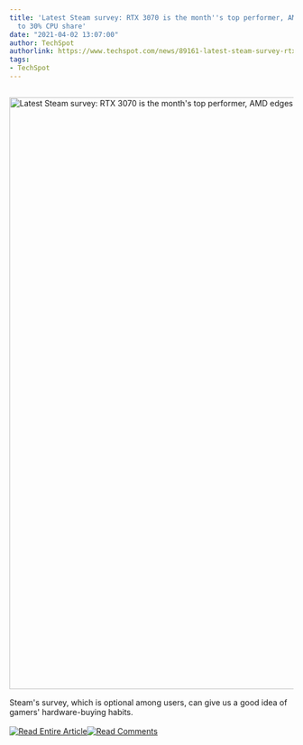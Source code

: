 ```yaml
---
title: 'Latest Steam survey: RTX 3070 is the month''s top performer, AMD edges closer
  to 30% CPU share'
date: "2021-04-02 13:07:00"
author: TechSpot
authorlink: https://www.techspot.com/news/89161-latest-steam-survey-rtx-3070-month-top-performer.html
tags:
- TechSpot
---
```

<a href="https://www.techspot.com/news/89161-latest-steam-survey-rtx-3070-month-top-performer.html" target="_blank"><img src="https://static.techspot.com/images2/news/ts3_thumbs/2021/02/2021-02-08-ts3_thumbs-669.jpg" width="1500" height="1050" style="padding: 15px 0" title="Latest Steam survey: RTX 3070 is the month's top performer, AMD edges closer to 30% CPU share" /></a><br />Steam's survey, which is optional among users, can give us a good idea of gamers' hardware-buying habits.<br /><br /><a href="https://www.techspot.com/news/89161-latest-steam-survey-rtx-3070-month-top-performer.html"><img src="https://static.techspot.com/images/rss/rss_buttons_01.png" border="0" alt="Read Entire Article" /></a><a href="https://www.techspot.com/news/89161-latest-steam-survey-rtx-3070-month-top-performer.html#comments"><img src="https://static.techspot.com/images/rss/rss_buttons_02.png" border="0" alt="Read Comments" /></a><br /><br />